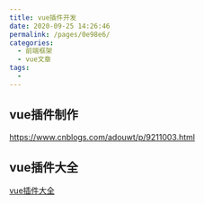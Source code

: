 ```yaml
---
title: vue插件开发
date: 2020-09-25 14:26:46
permalink: /pages/0e98e6/
categories: 
  - 前端框架
  - vue文章
tags: 
  - 
---
```





## vue插件制作

https://www.cnblogs.com/adouwt/p/9211003.html

## vue插件大全

[vue插件大全](https://blog.csdn.net/qq_25838839/article/details/84613644)